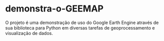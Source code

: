 # demonstra-o-GEEMAP
O projeto é uma demonstração de uso do Google Earth Engine através de sua biblioteca para Python em diversas tarefas de geoprocessamento e visualização de dados.
